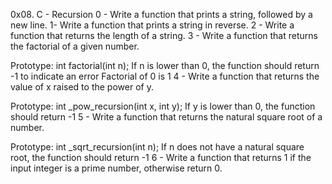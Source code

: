 0x08. C - Recursion
0 - Write a function that prints a string, followed by a new line.
1- Write a function that prints a string in reverse.
2 - Write a function that returns the length of a string.
3 - Write a function that returns the factorial of a given number.

Prototype: int factorial(int n);
If n is lower than 0, the function should return -1 to indicate an error
Factorial of 0 is 1
4 - Write a function that returns the value of x raised to the power of y.

Prototype: int _pow_recursion(int x, int y);
If y is lower than 0, the function should return -1
5 - Write a function that returns the natural square root of a number.

Prototype: int _sqrt_recursion(int n);
If n does not have a natural square root, the function should return -1
6 - Write a function that returns 1 if the input integer is a prime number, otherwise return 0.
